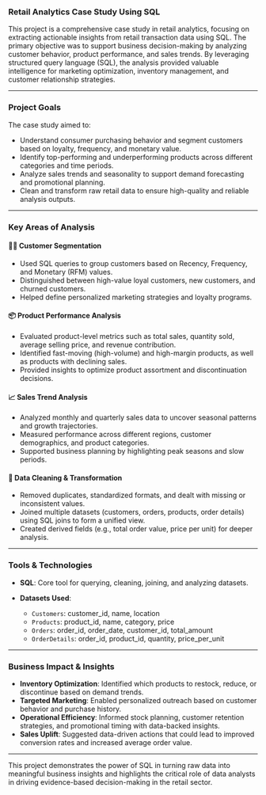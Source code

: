 
### **Retail Analytics Case Study Using SQL**

This project is a comprehensive case study in retail analytics, focusing on extracting actionable insights from retail transaction data using SQL. The primary objective was to support business decision-making by analyzing customer behavior, product performance, and sales trends. By leveraging structured query language (SQL), the analysis provided valuable intelligence for marketing optimization, inventory management, and customer relationship strategies.

---

### **Project Goals**

The case study aimed to:

* Understand consumer purchasing behavior and segment customers based on loyalty, frequency, and monetary value.
* Identify top-performing and underperforming products across different categories and time periods.
* Analyze sales trends and seasonality to support demand forecasting and promotional planning.
* Clean and transform raw retail data to ensure high-quality and reliable analysis outputs.

---

### **Key Areas of Analysis**

#### 🧍‍♀️ **Customer Segmentation**

* Used SQL queries to group customers based on Recency, Frequency, and Monetary (RFM) values.
* Distinguished between high-value loyal customers, new customers, and churned customers.
* Helped define personalized marketing strategies and loyalty programs.

#### 📦 **Product Performance Analysis**

* Evaluated product-level metrics such as total sales, quantity sold, average selling price, and revenue contribution.
* Identified fast-moving (high-volume) and high-margin products, as well as products with declining sales.
* Provided insights to optimize product assortment and discontinuation decisions.

#### 📈 **Sales Trend Analysis**

* Analyzed monthly and quarterly sales data to uncover seasonal patterns and growth trajectories.
* Measured performance across different regions, customer demographics, and product categories.
* Supported business planning by highlighting peak seasons and slow periods.

#### 🧹 **Data Cleaning & Transformation**

* Removed duplicates, standardized formats, and dealt with missing or inconsistent values.
* Joined multiple datasets (customers, orders, products, order details) using SQL joins to form a unified view.
* Created derived fields (e.g., total order value, price per unit) for deeper analysis.

---

### **Tools & Technologies**

* **SQL**: Core tool for querying, cleaning, joining, and analyzing datasets.
* **Datasets Used**:

  * `Customers`: customer\_id, name, location
  * `Products`: product\_id, name, category, price
  * `Orders`: order\_id, order\_date, customer\_id, total\_amount
  * `OrderDetails`: order\_id, product\_id, quantity, price\_per\_unit

---

### **Business Impact & Insights**

* **Inventory Optimization**: Identified which products to restock, reduce, or discontinue based on demand trends.
* **Targeted Marketing**: Enabled personalized outreach based on customer behavior and purchase history.
* **Operational Efficiency**: Informed stock planning, customer retention strategies, and promotional timing with data-backed insights.
* **Sales Uplift**: Suggested data-driven actions that could lead to improved conversion rates and increased average order value.

---

This project demonstrates the power of SQL in turning raw data into meaningful business insights and highlights the critical role of data analysts in driving evidence-based decision-making in the retail sector.

